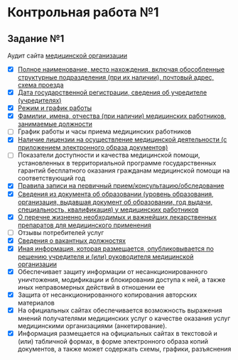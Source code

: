 # Контрольная работа №1

## Задание №1

Аудит сайта [медицинской организации](https://helix.ru/moskva)
- [X] [Полное наименование, место нахождения, включая обособленные структурные подразделения (при их наличии), почтовый адрес, схема проезда](https://helix.ru/moskva/centers)
- [X] [Дата государственной регистрации, сведения об учредителе (учредителях)](https://helix.ru/site/page/46)
- [X] [Режим и график работы](https://helix.ru/center/22178)
- [X] [Фамилии, имена, отчества (при наличии) медицинских работников, занимаемые должности](https://helix.ru/site/page/57)
- [ ] График работы и часы приема медицинских работников
- [X] [Наличие лицензии на осуществление медицинской деятельности (с приложением электронного образа документов)](https://helix.ru/site/page/46)
- [ ] Показатели доступности и качества медицинской помощи, установленных в территориальной программе государственных гарантий бесплатного оказания гражданам медицинской помощи на соответствующий год
- [X] [Правила записи на первичный прием/консультацию/обследование](https://helix.ru/moskva/doctors)
- [X] [Сведения из документа об образовании (уровень образования, организация, выдавшая документ об образовании, год выдачи, специальность, квалификация) у медицинских работников](https://helix.ru/site/page/149)
- [X] [О перечне жизненно необходимых и важнейших лекарственных препаратов для медицинского применения](https://helix.ru/site/page/141)
- [ ] Отзывы потребителей услуг
- [X] [Сведения о вакантных должностях](https://helix.ru/job)
- [X] [Иная информация, которая размещается, опубликовывается по решению учредителя и (или) руководителя медицинской организации](https://helix.ru/job)
- [X] Обеспечивает защиту информации от несанкционированного уничтожения, модификации и блокирования доступа к ней, а также иных неправомерных действий в отношении ее
- [X] Защита от несанкционированного копирования авторских материалов
- [X] На официальных сайтах обеспечивается возможность выражения мнений получателями медицинских услуг о качестве оказания услуг медицинскими организациями (анкетирование).
- [X] Информация размещается на официальных сайтах в текстовой и (или) табличной формах, в форме электронного образа копий документов, а также может содержать схемы, графики, разъяснения
